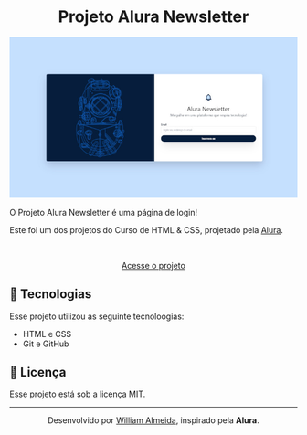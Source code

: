 # 

<h1 align="center"> Projeto Alura Newsletter </h1>

<p align="center">
   <img src="./image/imagem-preview.jpg">
</p>

O Projeto Alura Newsletter é uma página de login!
<br>

Este foi um dos projetos do Curso de HTML & CSS, projetado pela <a href="https://cursos.alura.com.br/dashboard">Alura</a>.

<br>

<p align="center"><a href="https://willalmeid.github.io/html-css-alura/alura-newsletter/">Acesse o projeto</a></p>


## 🤖 Tecnologias

Esse projeto utilizou as seguinte tecnoloogias:
 - HTML e CSS
 - Git e GitHub

## 📃 Licença

Esse projeto está sob a licença MIT.

---

<p align="center">Desenvolvido por <a href="https://www.linkedin.com/in/william-almeida-74ab22302/">William Almeida</a>, inspirado pela <strong>Alura</strong>.</p>
